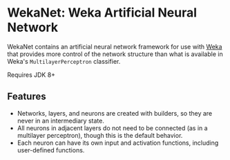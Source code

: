 WekaNet: Weka Artificial Neural Network
=======================================

WekaNet contains an artificial neural network framework for use with [Weka](http://www.cs.waikato.ac.nz/ml/weka/index.html) that provides more
control of the network structure than what is available in Weka's `MultilayerPerceptron` classifier.

Requires JDK 8+

Features
--------

- Networks, layers, and neurons are created with builders, so they are never in an intermediary state.
- All neurons in adjacent layers do not need to be connected (as in a multilayer perceptron), though this is the default behavior.
- Each neuron can have its own input and activation functions, including user-defined functions.
